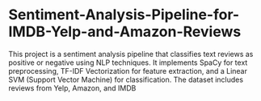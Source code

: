 # Sentiment-Analysis-Pipeline-for-IMDB-Yelp-and-Amazon-Reviews
This project is a sentiment analysis pipeline that classifies text reviews as positive or negative using NLP techniques. It implements SpaCy for text preprocessing, TF-IDF Vectorization for feature extraction, and a Linear SVM (Support Vector Machine) for classification. The dataset includes reviews from Yelp, Amazon, and IMDB

